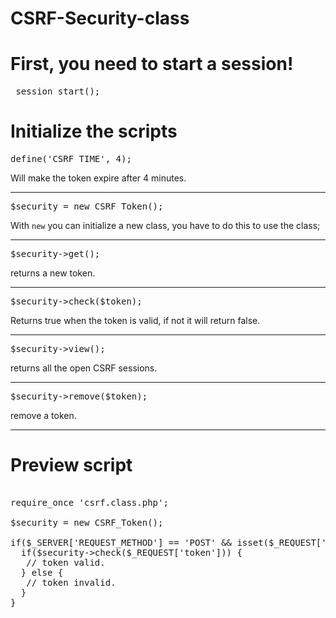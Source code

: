 CSRF-Security-class
===================


<h1>First, you need to start a session!</h1>

<pre> session_start(); </pre>

<h1>Initialize the scripts</h1>

<pre>
define('CSRF_TIME', 4);
</pre>
Will make the token expire after 4 minutes.

<hr>

<pre>
$security = new CSRF_Token();
</pre>

With `new` you can initialize a new class, you have to do this to use the class;

<hr>

<pre>
$security->get();
</pre>
returns a new token.
<hr>

<pre>
$security->check($token); 
</pre>
Returns true when the token is valid, if not it will return false.
<hr>

<pre>
$security->view();
</pre>
 returns all the open CSRF sessions.
<hr>

<pre>
$security->remove($token);
</pre>
remove a token.
<hr>
<h1>Preview script</h1>

<pre>

require_once 'csrf.class.php';

$security = new CSRF_Token();

if($_SERVER['REQUEST_METHOD'] == 'POST' && isset($_REQUEST['token'])) {
  if($security->check($_REQUEST['token'])) {
   // token valid.
  } else {
   // token invalid.
  }
}

</pre>
